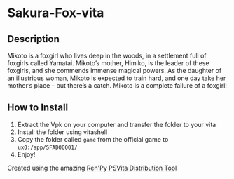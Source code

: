 # Sakura-Fox-vita
## Description
Mikoto is a foxgirl who lives deep in the woods, in a settlement full of foxgirls called Yamatai. Mikoto’s mother, Himiko, is the leader of these foxgirls, and she commends immense magical powers. As the daughter of an illustrious woman, Mikoto is expected to train hard, and one day take her mother’s place – but there’s a catch. Mikoto is a complete failure of a foxgirl!

## How to Install
1. Extract the Vpk on your computer and transfer the folder to your vita
2. Install the folder using vitashell
3. Copy the folder called `game` from the official game to `ux0:/app/SFAD00001/`
4. Enjoy!

Created using the amazing [Ren'Py PSVita Distribution Tool](https://github.com/SonicMastr/renpy-vita/releases/tag/v1.0)
